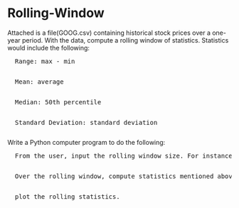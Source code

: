 # Rolling-Window

Attached is a file(GOOG.csv) containing historical stock prices over a one-year period. With the data, compute a rolling window of statistics. Statistics would include the following:
  <pre>
  Range: max - min</p>
  Mean: average</p>
  Median: 50th percentile</p>
  Standard Deviation: standard deviation</p></pre>
  
Write a Python computer program to do the following:
<pre>
  From the user, input the rolling window size. For instance, inputting 5 would yield a weekly window, while inputting a 20 is a monthly window, etc. Make sure that the input is           valid. For instance, if a user inputs 400, this would be impossible because not enough data exists.</p>
  Over the rolling window, compute statistics mentioned above.</p>
  plot the rolling statistics.</p></pre>

